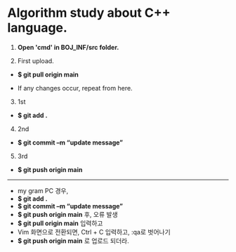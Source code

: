 # Algorithm study about C++ language.

1. **Open 'cmd' in BOJ_INF/src folder.**

2. First upload.
- **$ git pull origin main**

- If any changes occur, repeat from here.
3. 1st
- **$ git add .**

4. 2nd
- **$ git commit –m “update message”**

5. 3rd
- **$ git push origin main**

---
- my gram PC 경우,
- **$ git add .**
- **$ git commit –m “update message”**
- **$ git push origin main** 후, 오류 발생
- **$ git pull origin main** 입력하고
- Vim 화면으로 전환되면, Ctrl + C 입력하고, :qa로 벗어나기
- **$ git push origin main** 로 업로드 되더라.
